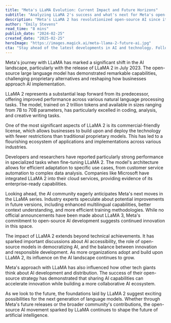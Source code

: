 ```yaml
---
title: "Meta's LLaMA Evolution: Current Impact and Future Horizons"
subtitle: "Analyzing LLaMA 2's success and what's next for Meta's open-source AI"
description: "Meta's LLaMA 2 has revolutionized open-source AI since its July 2023 release, offering commercial-friendly licensing and powerful capabilities across various applications. As the AI community anticipates future developments, LLaMA's impact continues to shape the industry's approach to accessible, powerful language models."
author: "Emily Stevens"
read_time: "8 mins"
publish_date: "2024-02-25"
created_date: "2025-02-25"
heroImage: "https://images.magick.ai/meta-llama-2-future-ai.jpg"
cta: "Stay ahead of the latest developments in AI and technology. Follow us on LinkedIn for in-depth analysis and breaking news about transformative technologies like LLaMA and beyond."
---
```


Meta's journey with LLaMA has marked a significant shift in the AI landscape, particularly with the release of LLaMA 2 in July 2023. The open-source large language model has demonstrated remarkable capabilities, challenging proprietary alternatives and reshaping how businesses approach AI implementation.

LLaMA 2 represents a substantial leap forward from its predecessor, offering improved performance across various natural language processing tasks. The model, trained on 2 trillion tokens and available in sizes ranging from 7B to 70B parameters, has particularly excelled in coding, analysis, and creative writing tasks.

One of the most significant aspects of LLaMA 2 is its commercial-friendly license, which allows businesses to build upon and deploy the technology with fewer restrictions than traditional proprietary models. This has led to a flourishing ecosystem of applications and implementations across various industries.

Developers and researchers have reported particularly strong performance in specialized tasks when fine-tuning LLaMA 2. The model's architecture allows for efficient adaptation to specific use cases, from customer service automation to complex data analysis. Companies like Microsoft have integrated LLaMA 2 into their cloud services, providing evidence of its enterprise-ready capabilities.

Looking ahead, the AI community eagerly anticipates Meta's next moves in the LLaMA series. Industry experts speculate about potential improvements in future versions, including enhanced multilingual capabilities, better context understanding, and more efficient training methodologies. While no official announcements have been made about LLaMA 3, Meta's commitment to open-source AI development suggests continued innovation in this space.

The impact of LLaMA 2 extends beyond technical achievements. It has sparked important discussions about AI accessibility, the role of open-source models in democratizing AI, and the balance between innovation and responsible development. As more organizations adopt and build upon LLaMA 2, its influence on the AI landscape continues to grow.

Meta's approach with LLaMA has also influenced how other tech giants think about AI development and distribution. The success of their open-source strategy has demonstrated that sharing AI capabilities can accelerate innovation while building a more collaborative AI ecosystem.

As we look to the future, the foundations laid by LLaMA 2 suggest exciting possibilities for the next generation of language models. Whether through Meta's future releases or the broader community's contributions, the open-source AI movement sparked by LLaMA continues to shape the future of artificial intelligence.